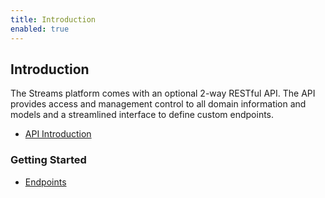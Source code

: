 ```yaml
---
title: Introduction
enabled: true
---
```


## Introduction

The Streams platform comes with an optional 2-way RESTful API. The API provides access and management control to all domain information and models and a streamlined interface to define custom endpoints.

- [API Introduction](/docs/api/introduction)

### Getting Started

- [Endpoints](/docs/api/endpoints)
